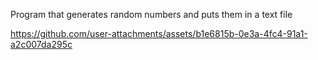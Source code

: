 Program that generates random numbers and puts them in a text file


https://github.com/user-attachments/assets/b1e6815b-0e3a-4fc4-91a1-a2c007da295c


